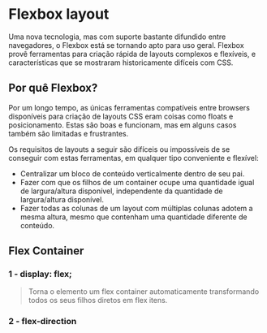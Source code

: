 # Flexbox layout


Uma nova tecnologia, mas com suporte bastante difundido entre navegadores, o Flexbox está se tornando apto para uso geral. Flexbox provê ferramentas para criação rápida de layouts complexos e flexíveis, e características que se mostraram historicamente difíceis com CSS. 


## Por quê Flexbox?

Por um longo tempo, as únicas ferramentas compatíveis entre browsers disponíveis para criação de layouts CSS eram coisas como floats e posicionamento. Estas são boas e funcionam, mas em alguns casos também são limitadas e frustrantes.

Os requisitos de layouts a seguir são difíceis ou impossíveis de se conseguir com estas ferramentas, em qualquer tipo conveniente e flexível:

- Centralizar um bloco de conteúdo verticalmente dentro de seu pai.
- Fazer com que os filhos de um container ocupe uma quantidade igual de largura/altura disponível, independente da quantidade de largura/altura disponível.
- Fazer todas as colunas de um layout com múltiplas colunas adotem a mesma altura, mesmo que contenham uma quantidade diferente de conteúdo.



## Flex Container

### 1 - display: flex;
> Torna o elemento um flex container automaticamente transformando todos os seus filhos diretos em flex itens.

### 2 - flex-direction




